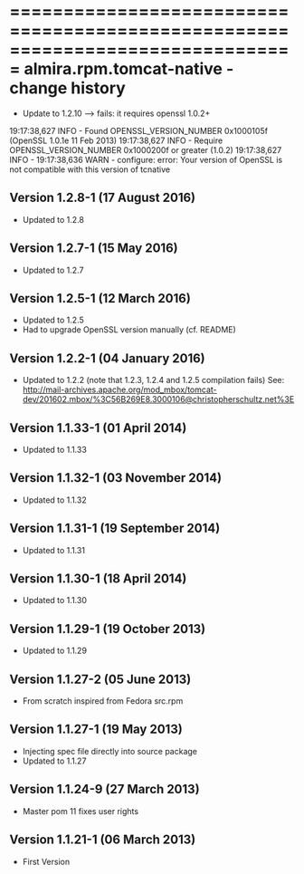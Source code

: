 ===============================================================================
almira.rpm.tomcat-native - change history
===============================================================================

* Update to 1.2.10  -->  fails: it requires openssl 1.0.2+

19:17:38,627 INFO  - Found OPENSSL_VERSION_NUMBER 0x1000105f (OpenSSL 1.0.1e 11 Feb 2013)
19:17:38,627 INFO  - Require OPENSSL_VERSION_NUMBER 0x1000200f or greater (1.0.2)
19:17:38,627 INFO  -
19:17:38,636 WARN  - configure: error: Your version of OpenSSL is not compatible with this version of tcnative


Version 1.2.8-1 (17 August 2016)
--------------------------------
* Updated to 1.2.8


Version 1.2.7-1 (15 May 2016)
-----------------------------
* Updated to 1.2.7


Version 1.2.5-1 (12 March 2016)
-------------------------------
* Updated to 1.2.5
* Had to upgrade OpenSSL version manually (cf. README)


Version 1.2.2-1 (04 January 2016)
--------------------------------
* Updated to 1.2.2 (note that 1.2.3, 1.2.4 and 1.2.5 compilation fails)
  See: http://mail-archives.apache.org/mod_mbox/tomcat-dev/201602.mbox/%3C56B269E8.3000106@christopherschultz.net%3E


Version 1.1.33-1 (01 April 2014)
--------------------------------
* Updated to 1.1.33


Version 1.1.32-1 (03 November 2014)
-----------------------------------
* Updated to 1.1.32


Version 1.1.31-1 (19 September 2014)
------------------------------------
* Updated to 1.1.31


Version 1.1.30-1 (18 April 2014)
--------------------------------
* Updated to 1.1.30


Version 1.1.29-1 (19 October 2013)
----------------------------------
* Updated to 1.1.29


Version 1.1.27-2 (05 June 2013)
-------------------------------
* From scratch inspired from Fedora src.rpm


Version 1.1.27-1 (19 May 2013)
------------------------------
* Injecting spec file directly into source package
* Updated to 1.1.27


Version 1.1.24-9 (27 March 2013)
-------------------------------
* Master pom 11 fixes user rights


Version 1.1.21-1 (06 March 2013)
--------------------------------
* First Version

